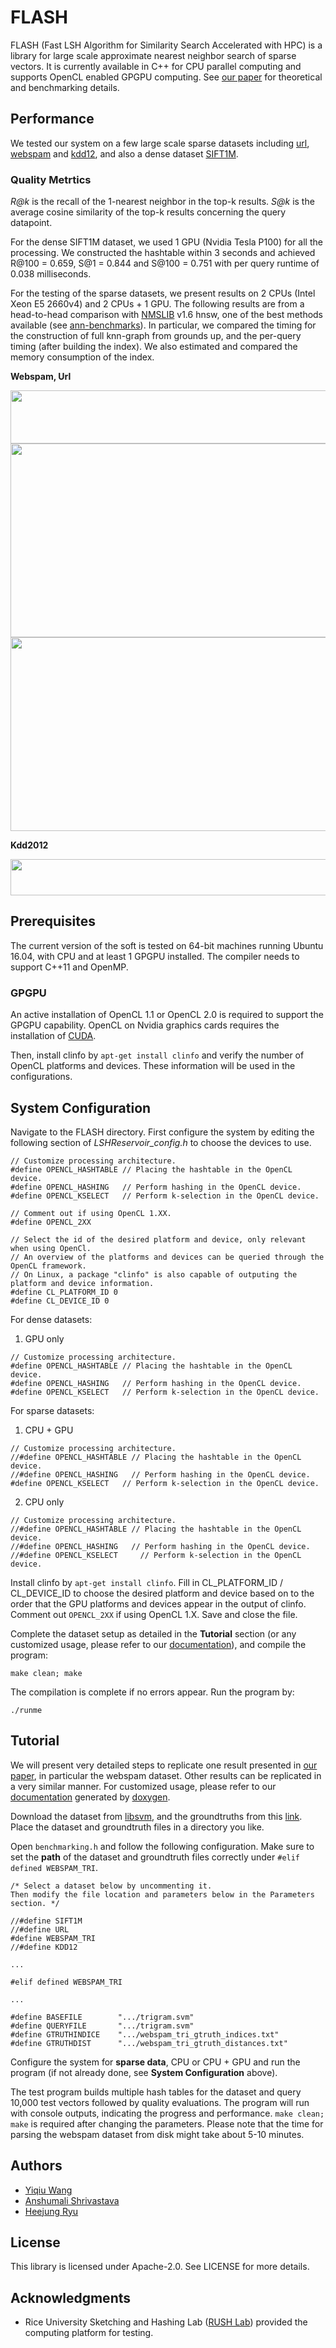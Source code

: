 # FLASH

FLASH (Fast LSH Algorithm for Similarity Search Accelerated with HPC) is a library for large scale approximate nearest neighbor search of sparse vectors. It is currently available in C++ for CPU parallel computing and supports OpenCL enabled GPGPU computing. See [our paper](https://arxiv.org/pdf/1709.01190.pdf) for theoretical and benchmarking details. 

## Performance

We tested our system on a few large scale sparse datasets including [url](https://www.csie.ntu.edu.tw/~cjlin/libsvmtools/datasets/binary.html#url), [webspam](https://www.csie.ntu.edu.tw/~cjlin/libsvmtools/datasets/binary.html#webspam) and [kdd12](https://www.csie.ntu.edu.tw/~cjlin/libsvmtools/datasets/binary.html#kdd2012), and also a dense dataset [SIFT1M](http://corpus-texmex.irisa.fr/). 

### Quality Metrtics

*R@k* is the recall of the 1-nearest neighbor in the top-k results. 
*S@k* is the average cosine similarity of the top-k results concerning the query datapoint. 

For the dense SIFT1M dataset, we used 1 GPU (Nvidia Tesla P100) for all the processing. We constructed the hashtable within 3 seconds and achieved R@100 = 0.659, S@1 = 0.844 and S@100 = 0.751 with per query runtime of 0.038 milliseconds. 

For the testing of the sparse datasets, we present results on 2 CPUs (Intel Xeon E5 2660v4) and 2 CPUs + 1 GPU. The following results are from a head-to-head comparison with [NMSLIB](https://github.com/searchivarius/nmslib) v1.6 hnsw, one of the best methods available (see [ann-benchmarks](https://github.com/erikbern/ann-benchmarks)). In particular, we compared the timing for the construction of full knn-graph from grounds up, and the per-query timing (after building the index). We also estimated and compared the memory consumption of the index. 


**Webspam, Url**

<img src="https://github.com/RUSH-LAB/Flash/blob/master/plots/webspam_url_table.PNG" width="668" height="85" />
<img src="https://github.com/RUSH-LAB/Flash/blob/master/plots/webspam_plots.PNG" width="739" height="310" />
<img src="https://github.com/RUSH-LAB/Flash/blob/master/plots/url_plots.PNG" width="739" height="310" />

**Kdd2012**

<img src="https://github.com/RUSH-LAB/Flash/blob/master/plots/kdd12_table.PNG" width="530" height="58" />

## Prerequisites

The current version of the soft is tested on 64-bit machines running Ubuntu 16.04, with CPU and at least 1 GPGPU installed. The compiler needs to support C++11 and OpenMP. 

### GPGPU

An active installation of OpenCL 1.1 or OpenCL 2.0 is required to support the GPGPU capability. OpenCL on Nvidia graphics cards requires the installation of [CUDA](https://developer.nvidia.com/cuda-toolkit-32-downloads). 

Then, install clinfo by `apt-get install clinfo` and verify the number of OpenCL platforms and devices. These information will be used in the configurations. 

## System Configuration

Navigate to the FLASH directory. First configure the system by editing the following section of *LSHReservoir_config.h* to choose the devices to use. 

```
// Customize processing architecture. 
#define OPENCL_HASHTABLE // Placing the hashtable in the OpenCL device. 
#define OPENCL_HASHING   // Perform hashing in the OpenCL device. 
#define OPENCL_KSELECT	 // Perform k-selection in the OpenCL device. 

// Comment out if using OpenCL 1.XX. 
#define OPENCL_2XX

// Select the id of the desired platform and device, only relevant when using OpenCl. 
// An overview of the platforms and devices can be queried through the OpenCL framework. 
// On Linux, a package "clinfo" is also capable of outputing the platform and device information. 
#define CL_PLATFORM_ID 0
#define CL_DEVICE_ID 0
```
For dense datasets:
1. GPU only

```
// Customize processing architecture. 
#define OPENCL_HASHTABLE // Placing the hashtable in the OpenCL device. 
#define OPENCL_HASHING   // Perform hashing in the OpenCL device. 
#define OPENCL_KSELECT	 // Perform k-selection in the OpenCL device. 
```
For sparse datasets:
1. CPU + GPU

```
// Customize processing architecture. 
//#define OPENCL_HASHTABLE // Placing the hashtable in the OpenCL device. 
//#define OPENCL_HASHING   // Perform hashing in the OpenCL device. 
#define OPENCL_KSELECT	 // Perform k-selection in the OpenCL device. 
```
2. CPU only
```
// Customize processing architecture. 
//#define OPENCL_HASHTABLE // Placing the hashtable in the OpenCL device. 
//#define OPENCL_HASHING   // Perform hashing in the OpenCL device. 
//#define OPENCL_KSELECT	 // Perform k-selection in the OpenCL device. 
```
Install clinfo by `apt-get install clinfo`. Fill in CL_PLATFORM_ID / CL_DEVICE_ID to choose the desired platform and device based on to the order that the GPU platforms and devices appear in the output of clinfo. Comment out `OPENCL_2XX` if using OpenCL 1.X. Save and close the file. 

Complete the dataset setup as detailed in the **Tutorial** section (or any customized usage, please refer to our [documentation](https://github.com/RUSH-LAB/Flash/blob/master/doc.pdf)), and compile the program: 
```
make clean; make
```
The compilation is complete if no errors appear. Run the program by: 
```
./runme
```

## Tutorial

We will present very detailed steps to replicate one result presented in [our paper](https://arxiv.org/pdf/1709.01190.pdf), in particular the webspam dataset. Other results can be replicated in a very similar manner. For customized usage, please refer to our [documentation](https://github.com/RUSH-LAB/Flash/blob/master/doc.pdf) generated by [doxygen](http://www.stack.nl/~dimitri/doxygen/). 

Download the dataset from [libsvm](https://www.csie.ntu.edu.tw/~cjlin/libsvmtools/datasets/binary.html#webspam), and the groundtruths from  this [link](https://github.com/wangyiqiu/webspam). Place the dataset and groundtruth files in a directory you like. 

Open `benchmarking.h` and follow the following configuration. Make sure to set the **path** of the dataset and groundtruth files correctly under `#elif defined WEBSPAM_TRI`. 

```
/* Select a dataset below by uncommenting it. 
Then modify the file location and parameters below in the Parameters section. */

//#define SIFT1M
//#define URL
#define WEBSPAM_TRI
//#define KDD12

...

#elif defined WEBSPAM_TRI

...

#define BASEFILE		".../trigram.svm"
#define QUERYFILE		".../trigram.svm"
#define GTRUTHINDICE	".../webspam_tri_gtruth_indices.txt"
#define GTRUTHDIST		".../webspam_tri_gtruth_distances.txt"
```
Configure the system for **sparse data**, CPU or CPU + GPU and run the program (if not already done, see **System Configuration** above). 

The test program builds multiple hash tables for the dataset and query 10,000 test vectors followed by quality evaluations. The program will run with console outputs, indicating the progress and performance. `make clean; make` is required after changing the parameters. Please note that the time for parsing the webspam dataset from disk might take about 5-10 minutes. 

## Authors

- [Yiqiu Wang](https://github.com/wangyiqiu)
- [Anshumali Shrivastava](https://www.cs.rice.edu/~as143/)
- [Heejung Ryu](https://github.com/bluejay9676)

## License

This library is licensed under Apache-2.0. See LICENSE for more details. 

## Acknowledgments

* Rice University Sketching and Hashing Lab ([RUSH Lab](http://rush.rice.edu/index.html)) provided the computing platform for testing. 
